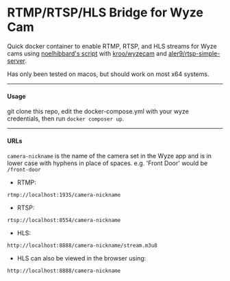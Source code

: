 # RTMP/RTSP/HLS Bridge for Wyze Cam

Quick docker container to enable RTMP, RTSP, and HLS streams for Wyze cams using [noelhibbard's script](https://gist.github.com/noelhibbard/03703f551298c6460f2fd0bfdbc328bd#file-readme-md) with [kroo/wyzecam](https://github.com/kroo/wyzecam) and [aler9/rtsp-simple-server](https://github.com/aler9/rtsp-simple-server). 

Has only been tested on macos, but should work on most x64 systems. 

---
#### Usage

git clone this repo, edit the docker-compose.yml with your wyze credentials, then run `docker composer up`.

---

#### URLs

`camera-nickname` is the name of the camera set in the Wyze app and is in lower case with hyphens in place of spaces. e.g. 'Front Door' would be `/front-door`

- RTMP:  
```
rtmp://localhost:1935/camera-nickname
```
- RTSP:  
```
rtsp://localhost:8554/camera-nickname
```
- HLS:  
```
http://localhost:8888/camera-nickname/stream.m3u8
```
- HLS can also be viewed in the browser using:
```
http://localhost:8888/camera-nickname
```